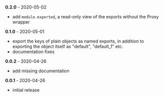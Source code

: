 **0.2.0** - 2020-05-02

- add `module.exported`, a read-only view of the exports without the
  Proxy wrapper

**0.1.0** - 2020-05-01

- export the keys of plain objects as named exports, in addition to exporting
  the object itself as "default", "default_1" etc.
- documentation fixes

**0.0.2** - 2020-04-26

- add missing documentation

**0.0.1** - 2020-04-26

- initial release
